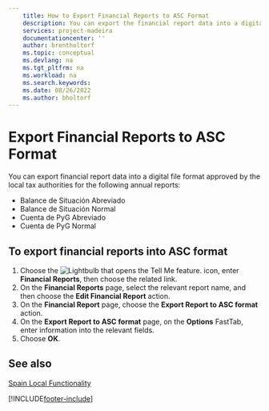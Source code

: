 ```yaml
---
    title: How to Export Financial Reports to ASC Format
    description: You can export the financial report data into a digital file format approved by the local tax authorities for certain reports.
    services: project-madeira 
    documentationcenter: ''
    author: brentholtorf
    ms.topic: conceptual
    ms.devlang: na
    ms.tgt_pltfrm: na
    ms.workload: na
    ms.search.keywords:
    ms.date: 08/26/2022
    ms.author: bholtorf
---
```

# Export Financial Reports to ASC Format

You can export financial report data into a digital file format approved by the local tax authorities for the following annual reports:  

- Balance de Situación Abreviado  
- Balance de Situación Normal  
- Cuenta de PyG Abreviado  
- Cuenta de PyG Normal  

## To export financial reports into ASC format  

1. Choose the ![Lightbulb that opens the Tell Me feature.](../../media/ui-search/search_small.png "Tell me what you want to do") icon, enter **Financial Reports**, then choose the related link.  
2. On the **Financial Reports** page, select the relevant report name, and then choose the **Edit Financial Report** action.  
3. On the **Financial Report** page, choose the **Export Report to ASC format** action.  
4. On the **Export Report to ASC format** page, on the **Options** FastTab, enter information into the relevant fields.  
5. Choose **OK**.  
  
## See also

[Spain Local Functionality](spain-local-functionality.md)

[!INCLUDE[footer-include](../../includes/footer-banner.md)]

